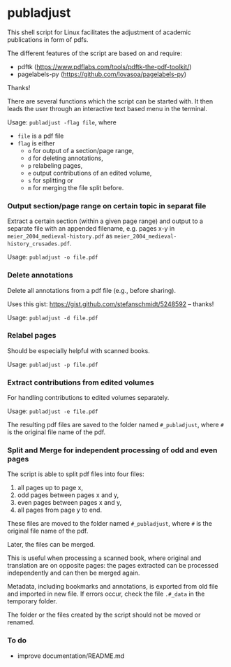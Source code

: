 # publadjust
This shell script for Linux facilitates the adjustment of academic publications in form of pdfs.

The different features of the script are based on and require:
* pdftk (https://www.pdflabs.com/tools/pdftk-the-pdf-toolkit/)
* pagelabels-py (https://github.com/lovasoa/pagelabels-py)

Thanks!

There are several functions which the script can be started with.
It then leads the user through an interactive text based menu in the terminal.

Usage: `publadjust -flag file`, where
- `file` is a pdf file
- `flag` is either 
  * `o` for output of a section/page range,
  * `d` for deleting annotations,
  * `p` relabeling pages,
  * `e` output contributions of an edited volume, 
  * `s` for splitting or
  * `m` for merging the file split before.

### Output section/page range on certain topic in separat file

Extract a certain section (within a given page range) and output to a separate file with an appended filename, e.g. pages x-y in `meier_2004_medieval-history.pdf` as `meier_2004_medieval-history_crusades.pdf`.

Usage: `publadjust -o file.pdf`

### Delete annotations
Delete all annotations from a pdf file (e.g., before sharing).

Uses this gist: https://gist.github.com/stefanschmidt/5248592 – thanks!

Usage: `publadjust -d file.pdf`

### Relabel pages
Should be especially helpful with scanned books.

Usage: `publadjust -p file.pdf`

### Extract contributions from edited volumes
For handling contributions to edited volumes separately.

Usage: `publadjust -e file.pdf`

The resulting pdf files are saved to the folder named `#_publadjust`, where `#` is the original file name of the pdf.

### Split and Merge for independent processing of odd and even pages

The script is able to split pdf files into four files:
1. all pages up to page x,
2. odd pages between pages x and y,
3. even pages between pages x and y,
4. all pages from page y to end.

These files are moved to the folder named `#_publadjust`, where `#` is the original file name of the pdf.

Later, the files can be merged.

This is useful when processing a scanned book, where original and translation are on opposite pages:
the pages extracted can be processed independently and can then be merged again.

Metadata, including bookmarks and annotations, is exported from old file and imported in new file.
If errors occur, check the file `.#_data` in the temporary folder.

The folder or the files created by the script should not be moved or renamed.

### To do

- improve documentation/README.md
